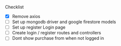 Checklist
- [x] Remove axios
- [ ] Set up mongodb driver and google firestore models
- [ ] Set up register Login page
- [ ] Create login / register routes and controllers
- [ ] Dont show purchase from when not logged in